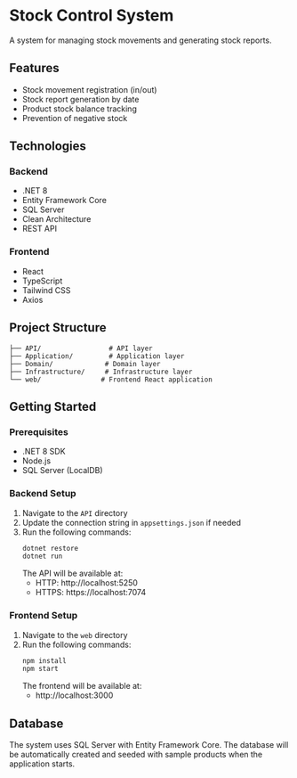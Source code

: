 # Stock Control System

A system for managing stock movements and generating stock reports.

## Features

- Stock movement registration (in/out)
- Stock report generation by date
- Product stock balance tracking
- Prevention of negative stock

## Technologies

### Backend
- .NET 8
- Entity Framework Core
- SQL Server
- Clean Architecture
- REST API

### Frontend
- React
- TypeScript
- Tailwind CSS
- Axios

## Project Structure

```
├── API/                 # API layer
├── Application/         # Application layer
├── Domain/             # Domain layer
├── Infrastructure/     # Infrastructure layer
└── web/               # Frontend React application
```

## Getting Started

### Prerequisites
- .NET 8 SDK
- Node.js
- SQL Server (LocalDB)

### Backend Setup
1. Navigate to the `API` directory
2. Update the connection string in `appsettings.json` if needed
3. Run the following commands:
   ```bash
   dotnet restore
   dotnet run
   ```
   The API will be available at:
   - HTTP: http://localhost:5250
   - HTTPS: https://localhost:7074

### Frontend Setup
1. Navigate to the `web` directory
2. Run the following commands:
   ```bash
   npm install
   npm start
   ```
   The frontend will be available at:
   - http://localhost:3000

## Database

The system uses SQL Server with Entity Framework Core. The database will be automatically created and seeded with sample products when the application starts.
